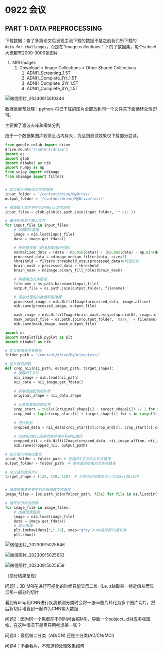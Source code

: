 # 0922 会议

## PART 1: DATA PREPROCESSING

下载数据：查了多篇论文后发现主流下载的数据不是之前我们所下载的`data_for_challenges`，而是在"Image collections " 下的子数据集，每个subset大概都有2000-3000张图片

1. MRI Images
   1. Download > Image Collections > Other Shared Collections
      1. ADNI1_Screening_1.5T
      2. ADNI1_Complete_1Yr_1.5T
      3. ADNI1_Complete_2Yr_1.5T
      4. ADNI1_Complete_3Yr_1.5T

![微信图片_20230915010344](C:\Users\Lucille\Desktop\dachuang\biostat\materials\0915\微信图片_20230915010344.png)

数据批量预处理：python-将已下载的图片全部放到同一个文件夹下面循环处理即可。

主要做了滤波去噪和阈值分割

由于一个数据集图片较多且占内存大，为达到测试效果仅下载部分尝试。

```python
from google.colab import drive
drive.mount('/content/drive')
import os
import glob
import nibabel as nib
import numpy as np
from scipy import ndimage
from skimage import filters


# 定义输入和输出文件夹路径
input_folder = '/content/drive/MyDrive/'
output_folder = '/content/drive/MyDrive/test/'

# 获取输入文件夹中的所有nii文件路径
input_files = glob.glob(os.path.join(input_folder, '*.nii'))

# 循环处理每个输入文件
for input_file in input_files:
    # 加载MRI数据
    image = nib.load(input_file)
    data = image.get_fdata()

    # 预处理步骤（配准和脑组织分割）
    normalized_data = (data - np.min(data)) / (np.max(data) - np.min(data))
    processed_data = ndimage.median_filter(data, size=3)
    threshold = filters.threshold_otsu(processed_data)#阈值分割
    brain_mask = processed_data > threshold
    brain_mask = ndimage.binary_fill_holes(brain_mask)

    # 构建输出文件路径
    filename = os.path.basename(input_file)
    output_file = os.path.join(output_folder, filename)

    # 保存处理后的数据和脑掩膜
    processed_image = nib.Nifti1Image(processed_data, image.affine)
    nib.save(processed_image, output_file)

    mask_image = nib.Nifti1Image(brain_mask.astype(np.uint8), image.affine)
    mask_output_file = os.path.join(output_folder, 'mask_' + filename)
    nib.save(mask_image, mask_output_file)
```

```python
import os
import matplotlib.pyplot as plt
import nibabel as nib

# 定义图像文件夹路径
folder_path = '/content/drive/MyDrive/test/'

# 定义裁剪函数
def crop_nii(nii_path, output_path, target_shape):
    # 读取NII文件
    nii_image = nib.load(nii_path)
    nii_data = nii_image.get_fdata()
    
    # 获取原始图像的形状
    original_shape = nii_data.shape
    
    # 计算需要裁剪的边界
    crop_start = tuple((original_shape[i] - target_shape[i]) // 2 for i in range(3))
    crop_end = tuple(crop_start[i] + target_shape[i] for i in range(3))
    
    # 进行裁剪
    cropped_data = nii_data[crop_start[0]:crop_end[0], crop_start[1]:crop_end[1], crop_start[2]:crop_end[2]]
    
    # 创建新的NII图像对象并保存到输出路径
    cropped_nii = nib.Nifti1Image(cropped_data, nii_image.affine, nii_image.header)
    nib.save(cropped_nii, output_path)

# 定义输入和输出路径
input_folder = folder_path # 包含NII文件的文件夹路径
output_folder = folder_path  # 保存裁剪结果的文件夹路径

# 定义目标裁剪大小
target_shape = (128, 128, 128)  # 示例为目标裁剪大小为128x128x128


# 获取图像文件夹中的所有图像文件路径
image_files = [os.path.join(folder_path, file) for file in os.listdir(folder_path) if file.endswith('.nii')]

# 循环显示每张图像
for image_file in image_files:
    # 加载图像数据
    image = nib.load(image_file)
    data = image.get_fdata()
    # 显示图像
    plt.imshow(data[:,:,70], cmap='gray') ##选择第70层切片
    plt.show()
```

![微信图片_20230915025646](C:\Users\Lucille\Desktop\dachuang\biostat\materials\0915\微信图片_20230915025646.jpg)

![微信图片_20230915025653](C:\Users\Lucille\Desktop\dachuang\biostat\materials\0915\微信图片_20230915025653.jpg)

![微信图片_20230915025659](C:\Users\Lucille\Desktop\dachuang\biostat\materials\0915\微信图片_20230915025659.jpg)

（部分结果呈现）

问题1：3D MRI在进行可视化的时候只能显示二维（i.e. z轴取某一特定值从而显示那一部分的切片

​	看到有blog用CNN进行疾病预测分类时会将一张nii图片转化为多个图片切片，然后将切片堆叠到一起作为CNN输入数据

问题2：因为同一个患者在不同时间会照MRI，导致一个subject_id对应多张图像，在这种情况下是否只用考虑某一张？

问题3：最后做二分类（AD/CN) 还是三分类(AD/CN/MCI)

问题4：不会看片，不知道预处理效果如何

